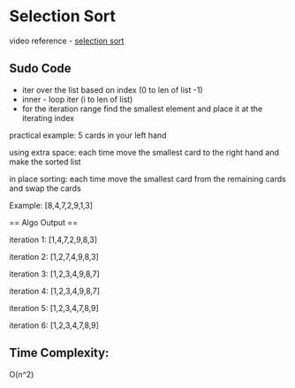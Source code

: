 # Selection Sort

video reference - [selection sort](https://youtu.be/GUDLRan2DWM)

## Sudo Code
- iter over the list based on index (0 to len of list -1) 
- inner - loop iter (i to len of list)
- for the iteration range find the smallest element and place it at the iterating index

practical example:
5 cards in your left hand

using extra space:
each time move the smallest card to the right hand and make the sorted list

in place sorting:
each time move the smallest card from the remaining cards and swap the cards

Example:
[8,4,7,2,9,1,3]

== Algo Output ==

iteration 1:
[1,4,7,2,9,8,3]

iteration 2:
[1,2,7,4,9,8,3]

iteration 3:
[1,2,3,4,9,8,7]

iteration 4:
[1,2,3,4,9,8,7]

iteration 5:
[1,2,3,4,7,8,9]

iteration 6:
[1,2,3,4,7,8,9]

## Time Complexity:
 O(n^2)
